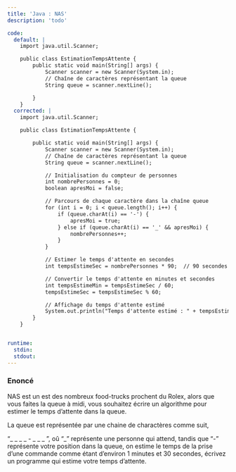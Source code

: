 ```yaml
---
title: 'Java : NAS'
description: 'todo'

code:
  default: |
    import java.util.Scanner;

    public class EstimationTempsAttente {
        public static void main(String[] args) {
            Scanner scanner = new Scanner(System.in);
            // Chaîne de caractères représentant la queue
            String queue = scanner.nextLine();

        }
    }
  corrected: |
    import java.util.Scanner;

    public class EstimationTempsAttente {

        public static void main(String[] args) {
            Scanner scanner = new Scanner(System.in);
            // Chaîne de caractères représentant la queue
            String queue = scanner.nextLine();

            // Initialisation du compteur de personnes
            int nombrePersonnes = 0;
            boolean apresMoi = false;

            // Parcours de chaque caractère dans la chaîne queue
            for (int i = 0; i < queue.length(); i++) {
                if (queue.charAt(i) == '-') {
                    apresMoi = true;
                } else if (queue.charAt(i) == '_' && apresMoi) {
                    nombrePersonnes++;
                }
            }

            // Estimer le temps d'attente en secondes
            int tempsEstimeSec = nombrePersonnes * 90;  // 90 secondes par personne

            // Convertir le temps d'attente en minutes et secondes
            int tempsEstimeMin = tempsEstimeSec / 60;
            tempsEstimeSec = tempsEstimeSec % 60;

            // Affichage du temps d'attente estimé
            System.out.println("Temps d'attente estimé : " + tempsEstimeMin + " minutes et " + tempsEstimeSec + " secondes");
        }
    }


runtime:
  stdin:
  stdout:
---
```


### Enoncé

NAS est un est des nombreux food-trucks prochent du Rolex, alors que vous faites la queue à midi, vous souhaitez écrire un algorithme pour estimer le temps d’attente dans la queue. 

La queue est représentée par une chaine de charactères comme suit,

“_ _ _ _ - _ _ _ ”, oû “_” représente une personne qui attend, tandis que “-” représente votre position dans la queue, on estime le temps de la prise d’une commande comme étant d’environ 1 minutes et 30 secondes, écrivez un programme qui estime votre temps d’attente.

